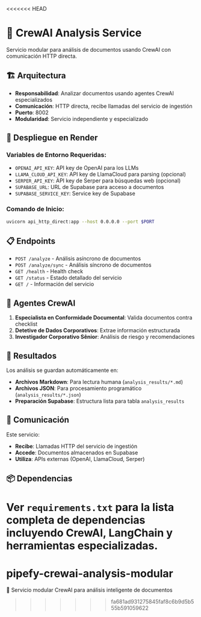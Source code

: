 <<<<<<< HEAD
# 🤖 CrewAI Analysis Service

Servicio modular para análisis de documentos usando CrewAI con comunicación HTTP directa.

## 🏗️ Arquitectura

- **Responsabilidad**: Analizar documentos usando agentes CrewAI especializados
- **Comunicación**: HTTP directa, recibe llamadas del servicio de ingestión
- **Puerto**: 8002
- **Modularidad**: Servicio independiente y especializado

## 🚀 Despliegue en Render

### Variables de Entorno Requeridas:
- `OPENAI_API_KEY`: API key de OpenAI para los LLMs
- `LLAMA_CLOUD_API_KEY`: API key de LlamaCloud para parsing (opcional)
- `SERPER_API_KEY`: API key de Serper para búsquedas web (opcional)
- `SUPABASE_URL`: URL de Supabase para acceso a documentos
- `SUPABASE_SERVICE_KEY`: Service key de Supabase

### Comando de Inicio:
```bash
uvicorn api_http_direct:app --host 0.0.0.0 --port $PORT
```

## 📋 Endpoints

- `POST /analyze` - Análisis asíncrono de documentos
- `POST /analyze/sync` - Análisis síncrono de documentos
- `GET /health` - Health check
- `GET /status` - Estado detallado del servicio
- `GET /` - Información del servicio

## 🤖 Agentes CrewAI

1. **Especialista en Conformidade Documental**: Valida documentos contra checklist
2. **Detetive de Dados Corporativos**: Extrae información estructurada
3. **Investigador Corporativo Sênior**: Análisis de riesgo y recomendaciones

## 💾 Resultados

Los análisis se guardan automáticamente en:
- **Archivos Markdown**: Para lectura humana (`analysis_results/*.md`)
- **Archivos JSON**: Para procesamiento programático (`analysis_results/*.json`)
- **Preparación Supabase**: Estructura lista para tabla `analysis_results`

## 🔗 Comunicación

Este servicio:
- **Recibe**: Llamadas HTTP del servicio de ingestión
- **Accede**: Documentos almacenados en Supabase
- **Utiliza**: APIs externas (OpenAI, LlamaCloud, Serper)

## 📦 Dependencias

Ver `requirements.txt` para la lista completa de dependencias incluyendo CrewAI, LangChain y herramientas especializadas. 
=======
# pipefy-crewai-analysis-modular
🤖 Servicio modular CrewAI para análisis inteligente de documentos
>>>>>>> fa681ad931275845faf8c6b9d5b555b591059622
